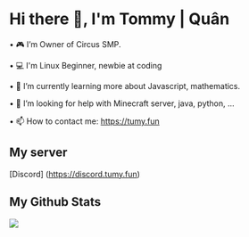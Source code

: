 # Hi there 👋, I'm Tommy | Quân 
 
 • 🎮 I’m Owner of Circus SMP.
 
 • 💻 I'm Linux Beginner, newbie at coding
 
 • 🌱 I’m currently learning more about Javascript, mathematics.
 
 • 🤔 I’m looking for help with Minecraft server, java, python, ...
 
 • 📫 How to contact me: https://tumy.fun

 ## My server
[Discord] (https://discord.tumy.fun)
 
 ## My Github Stats
 <img src="https://github-readme-stats.vercel.app/api?username=minhquantommy&&show_icons=true&title_color=ffffff&icon_color=bb2acf&text_color=daf7dc&bg_color=151515">


